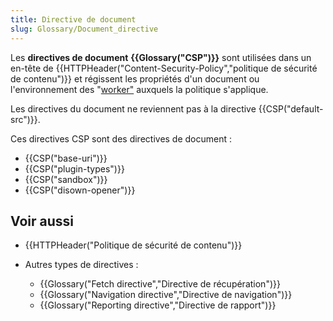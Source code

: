 ```yaml
---
title: Directive de document
slug: Glossary/Document_directive
---
```


Les **directives de document** **{{Glossary("CSP")}}** sont utilisées dans un en-tête de {{HTTPHeader("Content-Security-Policy","politique de sécurité de contenu")}} et régissent les propriétés d'un document ou l'environnement des "[worker"](/fr/docs/Web/API/Web_Workers_API) auxquels la politique s'applique.

Les directives du document ne reviennent pas à la directive {{CSP("default-src")}}.

Ces directives CSP sont des directives de document :

- {{CSP("base-uri")}}
- {{CSP("plugin-types")}}
- {{CSP("sandbox")}}
- {{CSP("disown-opener")}}

## Voir aussi

- {{HTTPHeader("Politique de sécurité de contenu")}}
- Autres types de directives :

  - {{Glossary("Fetch directive","Directive de récupération")}}
  - {{Glossary("Navigation directive","Directive de navigation")}}
  - {{Glossary("Reporting directive","Directive de rapport")}}
